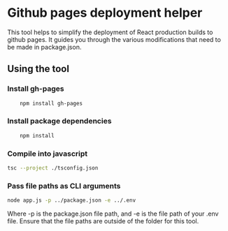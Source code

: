 # Github pages deployment helper

This tool helps to simplify the deployment of React production builds to github pages.
It guides you through the various modifications that need to be made in package.json.

## Using the tool

### Install gh-pages
```bash
    npm install gh-pages
```

### Install package dependencies
```bash
    npm install
```

### Compile into javascript
```bash
tsc --project ./tsconfig.json
```

### Pass file paths as CLI arguments
```bash
node app.js -p ../package.json -e ../.env
```

Where -p is the package.json file path, and -e is the file path of your .env file.
Ensure that the file paths are outside of the folder for this tool.
